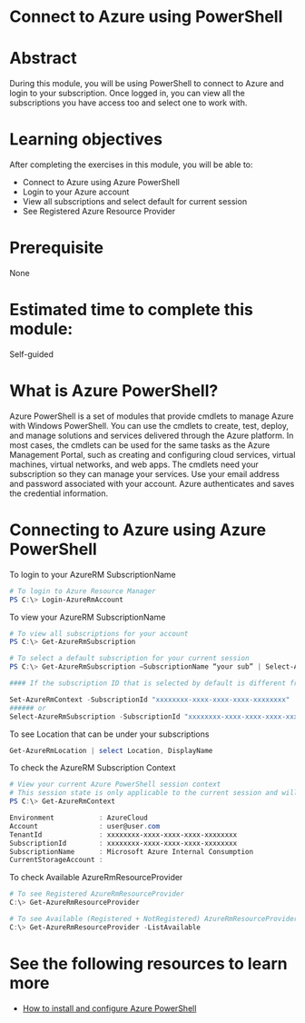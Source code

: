 # Connect to Azure using PowerShell

# Abstract

During this module, you will be using PowerShell to connect to Azure and login to your subscription. Once logged in, you can view all the subscriptions you have access too and select one to work with.

# Learning objectives
After completing the exercises in this module, you will be able to:
* Connect to Azure using Azure PowerShell
* Login to your Azure account
* View all subscriptions and select default for current session 
* See Registered Azure Resource Provider

# Prerequisite 
None

# Estimated time to complete this module:
Self-guided

# What is Azure PowerShell?
Azure PowerShell is a set of modules that provide cmdlets to manage Azure with Windows PowerShell. You can use the cmdlets to create, test, deploy, and manage solutions and services delivered through the Azure platform. In most cases, the cmdlets can be used for the same tasks as the Azure Management Portal, such as creating and configuring cloud services, virtual machines, virtual networks, and web apps. The cmdlets need your subscription so they can manage your services. Use your email address and password associated with your account. Azure authenticates and saves the credential information.

# Connecting to Azure using Azure PowerShell
To login to your AzureRM SubscriptionName
```PowerShell
# To login to Azure Resource Manager
PS C:\> Login-AzureRmAccount
```
To view your AzureRM SubscriptionName

```PowerShell
# To view all subscriptions for your account
PS C:\> Get-AzureRmSubscription

# To select a default subscription for your current session
PS C:\> Get-AzureRmSubscription –SubscriptionName “your sub” | Select-AzureRmSubscription 
```

```PowerShell
#### If the subscription ID that is selected by default is different from the one that you want to work in, use either of the following commands to set the right subscription.

Set-AzureRmContext -SubscriptionId "xxxxxxxx-xxxx-xxxx-xxxx-xxxxxxxx"
###### or
Select-AzureRmSubscription -SubscriptionId "xxxxxxxx-xxxx-xxxx-xxxx-xxxxxxxx"
```

To see Location that can be  under your subscriptions
```PowerShell
Get-AzureRmLocation | select Location, DisplayName
```
To check the AzureRM Subscription Context
```PowerShell
# View your current Azure PowerShell session context
# This session state is only applicable to the current session and will not affect other sessions
PS C:\> Get-AzureRmContext

Environment           : AzureCloud
Account               : user@user.com
TenantId              : xxxxxxxx-xxxx-xxxx-xxxx-xxxxxxxx
SubscriptionId        : xxxxxxxx-xxxx-xxxx-xxxx-xxxxxxxx
SubscriptionName      : Microsoft Azure Internal Consumption
CurrentStorageAccount :
```



To check Available AzureRmResourceProvider
```PowerShell
# To see Registered AzureRmResourceProvider
C:\> Get-AzureRmResourceProvider

# To see Available (Registered + NotRegistered) AzureRmResourceProvider
C:\> Get-AzureRmResourceProvider -ListAvailable
```

# See the following resources to learn more
* [How to install and configure Azure PowerShell](https://azure.microsoft.com/en-us/documentation/articles/powershell-install-configure/)
